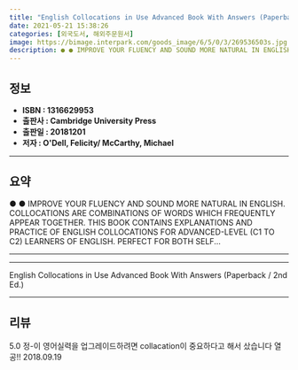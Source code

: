 ```yaml
---
title: "English Collocations in Use Advanced Book With Answers (Paperback / 2nd Ed.)"
date: 2021-05-21 15:38:26
categories: [외국도서, 해외주문원서]
image: https://bimage.interpark.com/goods_image/6/5/0/3/269536503s.jpg
description: ● ● IMPROVE YOUR FLUENCY AND SOUND MORE NATURAL IN ENGLISH. COLLOCATIONS ARE COMBINATIONS OF WORDS WHICH FREQUENTLY APPEAR TOGETHER. THIS BOOK CONTAINS EXPLAN
---
```


## **정보**

- **ISBN : 1316629953**
- **출판사 : Cambridge University Press**
- **출판일 : 20181201**
- **저자 : O'Dell, Felicity/ McCarthy, Michael**

------



## **요약**

●  ●  IMPROVE YOUR FLUENCY AND SOUND MORE NATURAL IN ENGLISH. COLLOCATIONS ARE COMBINATIONS OF WORDS WHICH FREQUENTLY APPEAR TOGETHER. THIS BOOK CONTAINS EXPLANATIONS AND PRACTICE OF ENGLISH COLLOCATIONS FOR ADVANCED-LEVEL (C1 TO C2) LEARNERS OF ENGLISH. PERFECT FOR BOTH SELF... 

------



------


English Collocations in Use Advanced Book With Answers (Paperback / 2nd Ed.) 

------


## **리뷰** 

5.0 정-이 영어실력을 업그레이드하려면 collacation이 중요하다고 해서 샀습니다 열공!! 2018.09.19 <br/>